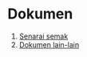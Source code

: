 # Dokumen

1. [Senarai semak](https://docs.google.com/spreadsheets/d/1Gldgnk2LPYybTq3mUUlJt1c\_55P4iVlo/edit?usp=drive\_link\&ouid=116754994049085925053\&rtpof=true\&sd=true)
2. [Dokumen lain-lain](https://drive.google.com/drive/folders/1UM3lXCZKFbGsmWua4vnfc8LHMBYcR0Kc?usp=drive\_link)

